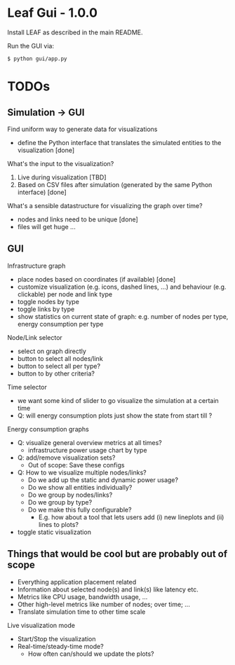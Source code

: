 # Leaf Gui - 1.0.0

Install LEAF as described in the main README.

Run the GUI via:

```
$ python gui/app.py
```


# TODOs

## Simulation -> GUI

Find uniform way to generate data for visualizations
- define the Python interface that translates the simulated entities to the visualization [done]

What's the input to the visualization?
1. Live during visualization [TBD]
2. Based on CSV files after simulation (generated by the same Python interface) [done]

What's a sensible datastructure for visualizing the graph over time?
- nodes and links need to be unique [done]
- files will get huge ...


## GUI

Infrastructure graph
- place nodes based on coordinates (if available) [done]
- customize visualization (e.g. icons, dashed lines, ...) and behaviour (e.g. clickable) per node and link type
- toggle nodes by type
- toggle links by type
- show statistics on current state of graph: e.g. number of nodes per type, energy consumption per type

Node/Link selector
- select on graph directly
- button to select all nodes/link
- button to select all per type?
- button to by other criteria?

Time selector
- we want some kind of slider to go visualize the simulation at a certain time
- Q: will energy consumption plots just show the state from start till <now>?

Energy consumption graphs
- Q: visualize general overview metrics at all times?
  - infrastructure power usage chart by type
- Q: add/remove visualization sets?
  - Out of scope: Save these configs
- Q: How to we visualize multiple nodes/links?
  - Do we add up the static and dynamic power usage?
  - Do we show all entities individually?
  - Do we group by nodes/links?
  - Do we group by type?
  - Do we make this fully configurable?
    - E.g. how about a tool that lets users add (i) new lineplots and (ii) lines to plots? 
- toggle static visualization


## Things that would be cool but are probably out of scope

- Everything application placement related
- Information about selected node(s) and link(s) like latency etc.
- Metrics like CPU usage, bandwidth usage, ...
- Other high-level metrics like number of nodes; over time; ...
- Translate simulation time to other time scale

Live visualization mode
- Start/Stop the visualization
- Real-time/steady-time mode?
  - How often can/should we update the plots?
